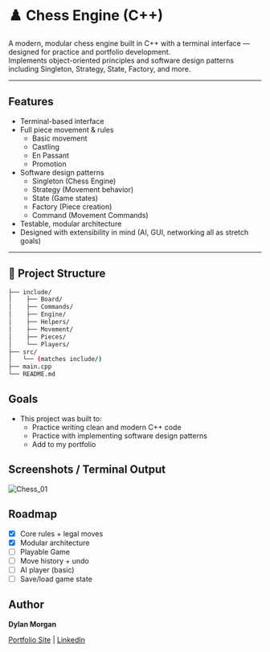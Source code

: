 # ♟️ Chess Engine (C++)

A modern, modular chess engine built in C++ with a terminal interface — designed for practice and portfolio development.  
Implements object-oriented principles and software design patterns including Singleton, Strategy, State, Factory, and more.

---

## Features

- Terminal-based interface
- Full piece movement & rules
  - Basic movement
  - Castling
  - En Passant
  - Promotion
- Software design patterns
  - Singleton (Chess Engine)
  - Strategy (Movement behavior)
  - State (Game states)
  - Factory (Piece creation)
  - Command (Movement Commands)
- Testable, modular architecture
- Designed with extensibility in mind (AI, GUI, networking all as stretch goals)

---

## 📁 Project Structure

```bash
├── include/
│    ├── Board/
│    ├── Commands/
│    ├── Engine/
│    ├── Helpers/
│    ├── Movement/
│    ├── Pieces/
│    └── Players/
├── src/
│   └── (matches include/)
├── main.cpp
└── README.md
```

## Goals
- This project was built to:
  - Practice writing clean and modern C++ code
  - Practice with implementing software design patterns
  - Add to my portfolio

## Screenshots / Terminal Output

![Chess_01](https://github.com/user-attachments/assets/ef30b4f0-b34b-4ae8-9f0d-a14922d2d699)

## Roadmap
 - [x] Core rules + legal moves
 - [x] Modular architecture
 - [ ] Playable Game
 - [ ] Move history + undo
 - [ ] AI player (basic)
 - [ ] Save/load game state

## Author
**Dylan Morgan**

[Portfolio Site](https://www.dylanhawke-dev.com) | [LinkedIn](https://www.linkedin.com/in/dylan-morgan-a6535817b/) 
